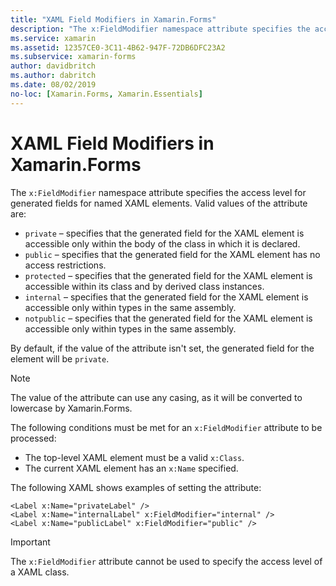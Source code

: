 ```yaml
---
title: "XAML Field Modifiers in Xamarin.Forms"
description: "The x:FieldModifier namespace attribute specifies the access level for generated fields for named XAML elements."
ms.service: xamarin
ms.assetid: 12357CE0-3C11-4B62-947F-72DB6DFC23A2
ms.subservice: xamarin-forms
author: davidbritch
ms.author: dabritch
ms.date: 08/02/2019
no-loc: [Xamarin.Forms, Xamarin.Essentials]
---
```


# XAML Field Modifiers in Xamarin.Forms

The `x:FieldModifier` namespace attribute specifies the access level for generated fields for named XAML elements. Valid values of the attribute are:

- `private` – specifies that the generated field for the XAML element is accessible only within the body of the class in which it is declared.
- `public`  – specifies that the generated field for the XAML element has no access restrictions.
- `protected` – specifies that the generated field for the XAML element is accessible within its class and by derived class instances.
- `internal` – specifies that the generated field for the XAML element is accessible only within types in the same assembly.
- `notpublic` – specifies that the generated field for the XAML element is accessible only within types in the same assembly.

By default, if the value of the attribute isn't set, the generated field for the element will be `private`.

> [!NOTE]
> The value of the attribute can use any casing, as it will be converted to lowercase by Xamarin.Forms.

The following conditions must be met for an `x:FieldModifier` attribute to be processed:

- The top-level XAML element must be a valid `x:Class`.
- The current XAML element has an `x:Name` specified.

The following XAML shows examples of setting the attribute:

```xaml
<Label x:Name="privateLabel" />
<Label x:Name="internalLabel" x:FieldModifier="internal" />
<Label x:Name="publicLabel" x:FieldModifier="public" />
```

> [!IMPORTANT]
> The `x:FieldModifier` attribute cannot be used to specify the access level of a XAML class.
